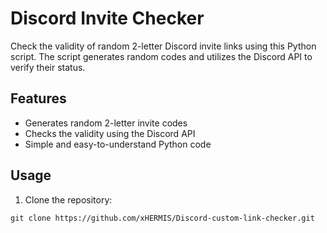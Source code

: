 # Discord Invite Checker

Check the validity of random 2-letter Discord invite links using this Python script. The script generates random codes and utilizes the Discord API to verify their status.

## Features

- Generates random 2-letter invite codes
- Checks the validity using the Discord API
- Simple and easy-to-understand Python code

## Usage

1. Clone the repository:

```git clone https://github.com/xHERMIS/Discord-custom-link-checker.git```

